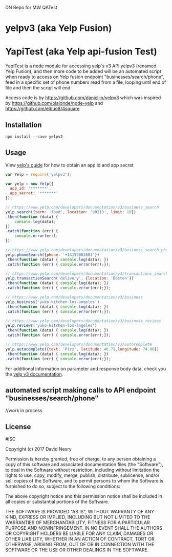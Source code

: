 DN Repo for MW QATest
# yelpv3 (aka Yelp Fusion)

# YapiTest (aka Yelp api-fusion Test)
YapiTest is a node module for accessing yelp's v3 API yelpv3 (renamed Yelp Fusion), and then more code to be added will be an automated script when ready to access on Yelp fusion endpoint "businesses/search/phone", feed in a specific set of phone numbers read from a file, looping until end of file and then the script will end.

Access code is by https://github.com/danieljin/yelpv3 which was inspired by https://github.com/olalonde/node-yelp and https://github.com/elbuo8/4square
  

## Installation
```javascript
npm install --save yelpv3
```

## Usage
View [yelp's guide](https://www.yelp.com/developers/documentation/v3/get_started) for how to obtain an app id and app secret

```javascript
var Yelp = require('yelpv3');

var yelp = new Yelp({
  app_id: '*******',
  app_secret: '*******'
});

// https://www.yelp.com/developers/documentation/v3/business_search
yelp.search({term: 'food', location: '90210', limit: 10})
.then(function (data) {
    console.log(data);
})
.catch(function (err) {
    console.error(err);
});

// https://www.yelp.com/developers/documentation/v3/business_search_phone
yelp.phoneSearch({phone: '+14159083801'})
.then(function (data) { console.log(data); })
.catch(function (err) { console.error(err);});

// https://www.yelp.com/developers/documentation/v3/transactions_search
yelp.transactionSearch('delivery', {location: 'Boston'})
.then(function (data) { console.log(data); })
.catch(function (err) { console.error(err);});

// https://www.yelp.com/developers/documentation/v3/business
yelp.business('yuko-kitchen-los-angeles')
.then(function (data) { console.log(data); })
.catch(function (err) { console.error(err);});

// https://www.yelp.com/developers/documentation/v3/business_reviews
yelp.reviews('yuko-kitchen-los-angeles')
.then(function (data) { console.log(data); })
.catch(function (err) { console.error(err);});

// https://www.yelp.com/developers/documentation/v3/autocomplete
yelp.autocomplete({text: 'Pizz', latitude: 40.71,longitude: 74.00})
.then(function (data) { console.log(data); })
.catch(function (err) { console.error(err);});
```
For additional information on parameter and response body data, check you the [yelp v3 documentation](https://www.yelp.com/developers/documentation/v3).

## automated script making calls to API endpoint "businesses/search/phone"

//work in process




## License
#ISC

Copyright (c) 2017 David Nesry

Permission is hereby granted, free of charge, to any person obtaining a copy
of this software and associated documentation files (the "Software"), to deal
in the Software without restriction, including without limitation the rights
to use, copy, modify, merge, publish, distribute, sublicense, and/or sell
copies of the Software, and to permit persons to whom the Software is
furnished to do so, subject to the following conditions:

The above copyright notice and this permission notice shall be included in all
copies or substantial portions of the Software.

THE SOFTWARE IS PROVIDED "AS IS", WITHOUT WARRANTY OF ANY KIND, EXPRESS OR
IMPLIED, INCLUDING BUT NOT LIMITED TO THE WARRANTIES OF MERCHANTABILITY,
FITNESS FOR A PARTICULAR PURPOSE AND NONINFRINGEMENT. IN NO EVENT SHALL THE
AUTHORS OR COPYRIGHT HOLDERS BE LIABLE FOR ANY CLAIM, DAMAGES OR OTHER
LIABILITY, WHETHER IN AN ACTION OF CONTRACT, TORT OR OTHERWISE, ARISING FROM,
OUT OF OR IN CONNECTION WITH THE SOFTWARE OR THE USE OR OTHER DEALINGS IN THE
SOFTWARE.
